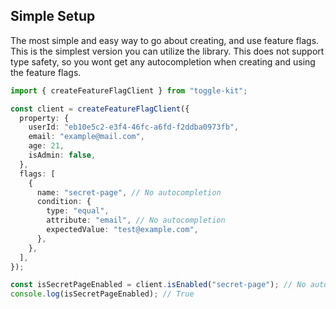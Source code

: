 ## Simple Setup

The most simple and easy way to go about creating, and use feature flags. This is the simplest version you can utilize the library. This does not support type safety, so you wont get any autocompletion when creating and using the feature flags.

```ts
import { createFeatureFlagClient } from "toggle-kit";

const client = createFeatureFlagClient({
  property: {
    userId: "eb10e5c2-e3f4-46fc-a6fd-f2ddba0973fb",
    email: "example@mail.com",
    age: 21,
    isAdmin: false,
  },
  flags: [
    {
      name: "secret-page", // No autocompletion
      condition: {
        type: "equal",
        attribute: "email", // No autocompletion
        expectedValue: "test@example.com",
      },
    },
  ],
});

const isSecretPageEnabled = client.isEnabled("secret-page"); // No autocompletion
console.log(isSecretPageEnabled); // True
```
